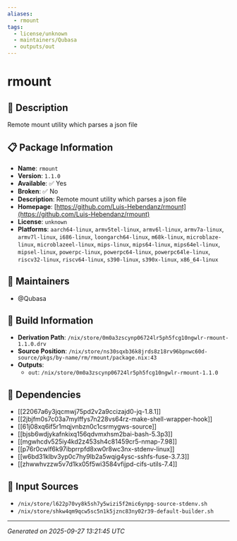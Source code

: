 ```yaml
---
aliases:
  - rmount
tags:
  - license/unknown
  - maintainers/Qubasa
  - outputs/out
---
```


# rmount

## 📝 Description

Remote mount utility which parses a json file

## 📋 Package Information

- **Name**: `rmount`
- **Version**: `1.1.0`
- **Available**: ✅ Yes
- **Broken**: ✅ No
- **Description**: Remote mount utility which parses a json file
- **Homepage**: [https://github.com/Luis-Hebendanz/rmount](https://github.com/Luis-Hebendanz/rmount)
- **License**: `unknown`
- **Platforms**: `aarch64-linux`, `armv5tel-linux`, `armv6l-linux`, `armv7a-linux`, `armv7l-linux`, `i686-linux`, `loongarch64-linux`, `m68k-linux`, `microblaze-linux`, `microblazeel-linux`, `mips-linux`, `mips64-linux`, `mips64el-linux`, `mipsel-linux`, `powerpc-linux`, `powerpc64-linux`, `powerpc64le-linux`, `riscv32-linux`, `riscv64-linux`, `s390-linux`, `s390x-linux`, `x86_64-linux`
## 👥 Maintainers

- @Qubasa


## 🔧 Build Information

- **Derivation Path**: `/nix/store/0m0a3zscynp06724lr5ph5fcg10ngwlr-rmount-1.1.0.drv`
- **Source Position**: `/nix/store/ns30sqxb36k8jrds8z18rv96bpnwc60d-source/pkgs/by-name/rm/rmount/package.nix:43`
- **Outputs**:
  - `out`:  `/nix/store/0m0a3zscynp06724lr5ph5fcg10ngwlr-rmount-1.1.0`

## 🔗 Dependencies

- [[22067a6y3jqcmwj75pd2v2a9ccizajd0-jq-1.8.1]]
- [[2jbjfm0s7c03a7mylffys7n228vs64rz-make-shell-wrapper-hook]]
- [[61j08xq6if5r1mqjvnbzn0c1csrmygws-source]]
- [[bjsb6wdjykafnkixq156qdvmxhsm2bai-bash-5.3p3]]
- [[mgwhcdv525iy4kd2z453sh4c81459cr5-nmap-7.98]]
- [[p76r0cwlf6k97ibprrpfd8xw0r8wc3nx-stdenv-linux]]
- [[w6bd31klbv3yp0c7hy9lb2a5wqig4ysc-sshfs-fuse-3.7.3]]
- [[zhwwhvzzw5v7d1kx05f5wi3584vfijpd-cifs-utils-7.4]]

## 📁 Input Sources

- `/nix/store/l622p70vy8k5sh7y5wizi5f2mic6ynpg-source-stdenv.sh`
- `/nix/store/shkw4qm9qcw5sc5n1k5jznc83ny02r39-default-builder.sh`

---
*Generated on 2025-09-27 13:21:45 UTC*
